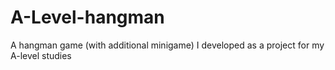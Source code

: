 # A-Level-hangman
A hangman game (with additional minigame) I developed as a project for my A-level studies
